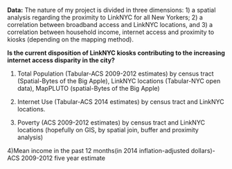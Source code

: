 **Data:**
The nature of my project is divided in three dimensions: 1) a spatial analysis regarding the proximity to LinkNYC for all New Yorkers; 2) a correlation between broadband access and LinkNYC locations, and 3) a correlation between household income, internet access and proximity to kiosks (depending on the mapping method).

**Is the current disposition of LinkNYC kiosks contributing to the increasing internet access disparity in the city?**


1)	Total Population (Tabular-ACS 2009-2012 estimates) by census tract (Spatial-Bytes of the Big Apple), LinkNYC locations (Tabular-NYC open data), MapPLUTO (spatial-Bytes of the Big Apple)

2)	Internet Use (Tabular-ACS 2014 estimates) by census tract and LinkNYC locations.

3)	Poverty (ACS 2009-2012 estimates) by census tract and LinkNYC locations (hopefully on GIS, by spatial join, buffer and proximity analysis)

4)Mean income in the past 12 months(in 2014 inflation-adjusted dollars)-ACS 2009-2012 five year estimate 

